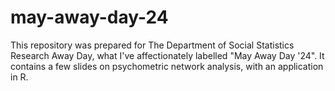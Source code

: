 # may-away-day-24

This repository was prepared for The Department of Social Statistics Research Away Day, what I've affectionately labelled "May Away Day '24". It contains a few slides on psychometric network analysis, with an application in R.
